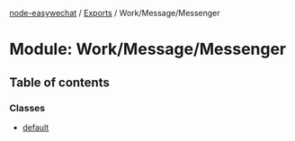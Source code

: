 [node-easywechat](../README.md) / [Exports](../modules.md) / Work/Message/Messenger

# Module: Work/Message/Messenger

## Table of contents

### Classes

- [default](../classes/Work_Message_Messenger.default.md)
